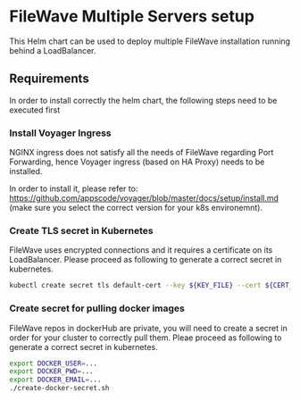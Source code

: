 # FileWave Multiple Servers setup
This Helm chart can be used to deploy multiple FileWave installation running behind a LoadBalancer. 

## Requirements
In order to install correctly the helm chart, the following steps need to be executed first

### Install Voyager Ingress
NGINX ingress does not satisfy all the needs of FileWave regarding Port Forwarding, hence Voyager ingress (based on HA Proxy) needs to be installed.

In order to install it, please refer to: https://github.com/appscode/voyager/blob/master/docs/setup/install.md (make sure you select the correct version for your k8s environemnt).

### Create TLS secret in Kubernetes
FileWave uses encrypted connections and it requires a certificate on its LoadBalancer. Please proceed as following to generate a correct secret in kubernetes.

```bash
kubectl create secret tls default-cert --key ${KEY_FILE} --cert ${CERT_FILE}
```

### Create secret for pulling docker images
FileWave repos in dockerHub are private, you will need to create a secret in order for your cluster to correctly pull them. Pleae proceed as following to generate a correct secret in kubernetes.

```bash
export DOCKER_USER=...
export DOCKER_PWD=...
export DOCKER_EMAIL=...
./create-docker-secret.sh
```
